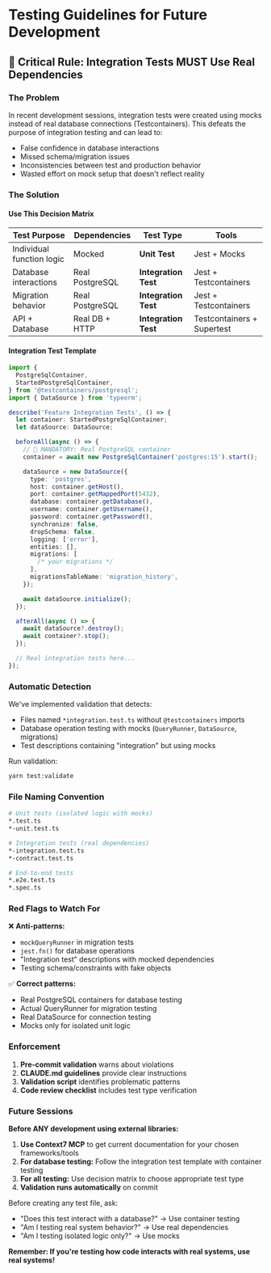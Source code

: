 # Testing Guidelines for Future Development

## 🚨 Critical Rule: Integration Tests MUST Use Real Dependencies

### The Problem

In recent development sessions, integration tests were created using mocks instead of real database connections (Testcontainers). This defeats the purpose of integration testing and can lead to:

- False confidence in database interactions
- Missed schema/migration issues
- Inconsistencies between test and production behavior
- Wasted effort on mock setup that doesn't reflect reality

### The Solution

#### Use This Decision Matrix

| Test Purpose              | Dependencies    | Test Type            | Tools                      |
| ------------------------- | --------------- | -------------------- | -------------------------- |
| Individual function logic | Mocked          | **Unit Test**        | Jest + Mocks               |
| Database interactions     | Real PostgreSQL | **Integration Test** | Jest + Testcontainers      |
| Migration behavior        | Real PostgreSQL | **Integration Test** | Jest + Testcontainers      |
| API + Database            | Real DB + HTTP  | **Integration Test** | Testcontainers + Supertest |

#### Integration Test Template

```typescript
import {
  PostgreSqlContainer,
  StartedPostgreSqlContainer,
} from '@testcontainers/postgresql';
import { DataSource } from 'typeorm';

describe('Feature Integration Tests', () => {
  let container: StartedPostgreSqlContainer;
  let dataSource: DataSource;

  beforeAll(async () => {
    // 🐳 MANDATORY: Real PostgreSQL container
    container = await new PostgreSqlContainer('postgres:15').start();

    dataSource = new DataSource({
      type: 'postgres',
      host: container.getHost(),
      port: container.getMappedPort(5432),
      database: container.getDatabase(),
      username: container.getUsername(),
      password: container.getPassword(),
      synchronize: false,
      dropSchema: false,
      logging: ['error'],
      entities: [],
      migrations: [
        /* your migrations */
      ],
      migrationsTableName: 'migration_history',
    });

    await dataSource.initialize();
  });

  afterAll(async () => {
    await dataSource?.destroy();
    await container?.stop();
  });

  // Real integration tests here...
});
```

### Automatic Detection

We've implemented validation that detects:

- Files named `*integration.test.ts` without `@testcontainers` imports
- Database operation testing with mocks (`QueryRunner`, `DataSource`, migrations)
- Test descriptions containing "integration" but using mocks

Run validation:

```bash
yarn test:validate
```

### File Naming Convention

```bash
# Unit tests (isolated logic with mocks)
*.test.ts
*-unit.test.ts

# Integration tests (real dependencies)
*-integration.test.ts
*-contract.test.ts

# End-to-end tests
*.e2e.test.ts
*.spec.ts
```

### Red Flags to Watch For

❌ **Anti-patterns:**

- `mockQueryRunner` in migration tests
- `jest.fn()` for database operations
- "Integration test" descriptions with mocked dependencies
- Testing schema/constraints with fake objects

✅ **Correct patterns:**

- Real PostgreSQL containers for database testing
- Actual QueryRunner for migration testing
- Real DataSource for connection testing
- Mocks only for isolated unit logic

### Enforcement

1. **Pre-commit validation** warns about violations
2. **CLAUDE.md guidelines** provide clear instructions
3. **Validation script** identifies problematic patterns
4. **Code review checklist** includes test type verification

### Future Sessions

**Before ANY development using external libraries:**

1. **Use Context7 MCP** to get current documentation for your chosen frameworks/tools
2. **For database testing:** Follow the integration test template with container testing
3. **For all testing:** Use decision matrix to choose appropriate test type
4. **Validation runs automatically** on commit

Before creating any test file, ask:

- "Does this test interact with a database?" → Use container testing
- "Am I testing real system behavior?" → Use real dependencies
- "Am I testing isolated logic only?" → Use mocks

**Remember: If you're testing how code interacts with real systems, use real systems!**
